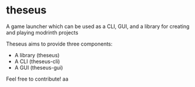# theseus
A game launcher which can be used as a CLI, GUI, and a library for creating and playing modrinth projects

Theseus aims to provide three components:
- A library (theseus)
- A CLI (theseus-cli)
- A GUI (theseus-gui)

Feel free to contribute!
aa
